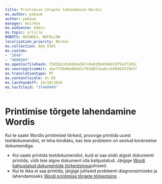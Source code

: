 ```yaml
---
title: Printimise tõrgete lahendamine Wordis
ms.author: pebaum
author: pebaum
manager: mnirkhe
ms.audience: Admin
ms.topic: article
ROBOTS: NOINDEX, NOFOLLOW
localization_priority: Normal
ms.collection: Adm_O365
ms.custom:
- "3040"
- "9000585"
ms.openlocfilehash: 7503d2c018d6da56fc84028b4546b7df5e37285c
ms.sourcegitcommit: abe7f3bd6ed0a62cf618653aabccb99461519b5f
ms.translationtype: MT
ms.contentlocale: et-EE
ms.lasthandoff: 10/10/2019
ms.locfileid: "37449949"
---
```

# <a name="resolving-print-failures-in-word"></a>Printimise tõrgete lahendamine Wordis

Kui te saate Wordis printimisel tõrkeid, proovige printida uuest testdokumendist, et teha kindlaks, kas teie probleem on seotud konkreetse dokumendiga.

- Kui saate printida testdokumendist, kuid ei saa siiski algset dokumenti printida, võib teie algne dokument olla kahjustatud. Järgige [Wordi kahjustatud dokumentide tõrkeotsingu](https://docs.microsoft.com/office/troubleshoot/word/damaged-documents-in-word#update-microsoft-office-and-windows)juhiseid.
- Kui te ikka ei saa printida, järgige juhiseid probleemi diagnoosimiseks ja lahendamiseks [Wordi printimise tõrgete tõrkeotsing](https://docs.microsoft.com/office/troubleshoot/word/print-failures-in-word) .